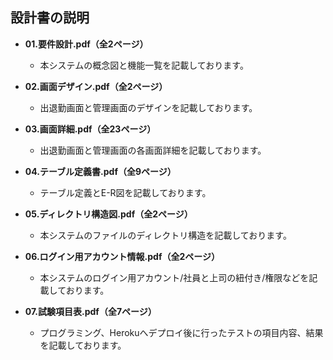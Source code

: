 ## 設計書の説明

- **01.要件設計.pdf（全2ページ）**
    - 本システムの概念図と機能一覧を記載しております。
    
- **02.画面デザイン.pdf（全2ページ）**
    - 出退勤画面と管理画面のデザインを記載しております。

- **03.画面詳細.pdf（全23ページ）**
    - 出退勤画面と管理画面の各画面詳細を記載しております。

- **04.テーブル定義書.pdf（全9ページ）**
    - テーブル定義とE-R図を記載しております。

- **05.ディレクトリ構造図.pdf（全2ページ）**
    - 本システムのファイルのディレクトリ構造を記載しております。

- **06.ログイン用アカウント情報.pdf（全2ページ）**
    - 本システムのログイン用アカウント/社員と上司の紐付き/権限などを記載しております。

- **07.試験項目表.pdf（全7ページ）**
    - プログラミング、Herokuへデプロイ後に行ったテストの項目内容、結果を記載しております。
    
